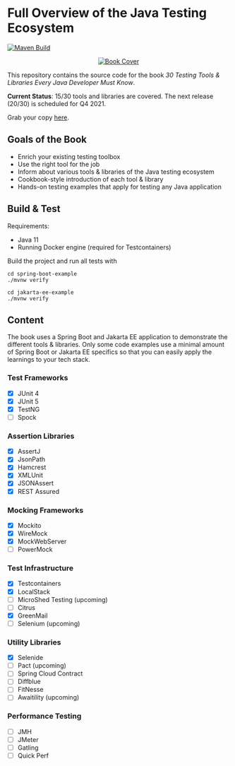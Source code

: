 # Full Overview of the Java Testing Ecosystem

[![Maven Build](https://github.com/rieckpil/java-testing-ecosystem/actions/workflows/build.yml/badge.svg?branch=master)](https://github.com/rieckpil/java-testing-ecosystem/actions/workflows/build.yml)

<p align="center">
  <a href="https://rieckpil.de/testing-tools-and-libraries-every-java-developer-must-know/">
    <img src="https://rieckpil.de/wp-content/uploads/2021/04/testing-tools-and-libraries-every-java-developer-must-know-book-cover-1-e1617971322966.png" alt=" Book Cover"/>
  </a>
</p>

This repository contains the source code for the book *30 Testing Tools & Libraries Every Java Developer Must Know*.

**Current Status**: 15/30 tools and libraries are covered. The next release (20/30) is scheduled for Q4 2021.

Grab your copy [here](https://rieckpil.de/testing-tools-and-libraries-every-java-developer-must-know/).

## Goals of the Book

- Enrich your existing testing toolbox
- Use the right tool for the job
- Inform about various tools & libraries of the Java testing ecosystem
- Cookbook-style introduction of each tool & library
- Hands-on testing examples that apply for testing any Java application

## Build & Test

Requirements:

- Java 11
- Running Docker engine (required for Testcontainers)

Build the project and run all tests with

```shell
cd spring-boot-example
./mvnw verify

cd jakarta-ee-example
./mvnw verify
```

## Content

The book uses a Spring Boot and Jakarta EE application to demonstrate the different tools & libraries. Only some code examples use a minimal amount of Spring Boot or Jakarta EE specifics so that you can easily apply the learnings to your tech stack.

### Test Frameworks

- [x] JUnit 4
- [x] JUnit 5
- [x] TestNG
- [ ] Spock

### Assertion Libraries

- [x] AssertJ
- [x] JsonPath
- [x] Hamcrest
- [x] XMLUnit
- [x] JSONAssert
- [x] REST Assured

### Mocking Frameworks

- [x] Mockito
- [x] WireMock
- [x] MockWebServer
- [ ] PowerMock

### Test Infrastructure

- [x] Testcontainers
- [x] LocalStack
- [ ] MicroShed Testing (upcoming)
- [ ] Citrus
- [x] GreenMail
- [ ] Selenium (upcoming)

### Utility Libraries

- [x] Selenide
- [ ] Pact (upcoming)
- [ ] Spring Cloud Contract
- [ ] Diffblue
- [ ] FitNesse
- [ ] Awaitility (upcoming)

### Performance Testing

- [ ] JMH
- [ ] JMeter
- [ ] Gatling
- [ ] Quick Perf
